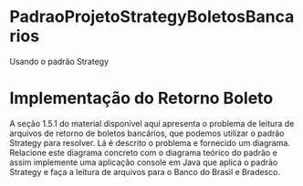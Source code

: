 # PadraoProjetoStrategyBoletosBancarios
Usando o padrão Strategy
# Implementação do Retorno Boleto
A seção 1.5.1 do material disponível aqui apresenta o problema de leitura de 
arquivos de retorno de boletos bancários, que podemos utilizar o padrão Strategy para resolver. 
Lá é descrito o problema e fornecido um diagrama. Relacione este diagrama concreto com o diagrama 
teórico do padrão e assim implemente uma aplicação console em Java que aplica o padrão Strategy e faça a 
leitura de arquivos para o Banco do Brasil e Bradesco.
